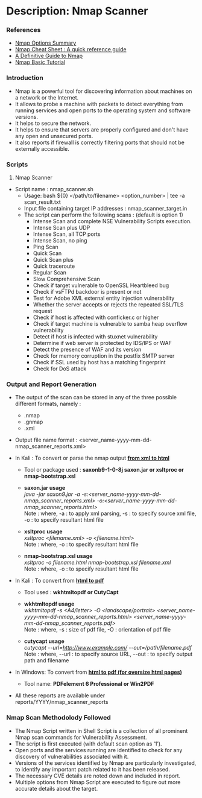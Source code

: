# Description: Nmap Scanner 

### References
* [Nmap Options Summary](https://nmap.org/book/man-briefoptions.html)
* [Nmap Cheat Sheet : A quick reference guide](https://hackertarget.com/nmap-cheatsheet-a-quick-reference-guide/)
* [A Definitive Guide to Nmap](https://www.comparitech.com/net-admin/the-definitive-guide-to-nmap/)
* [Nmap Basic Tutorial](https://hackertarget.com/nmap-tutorial/)

### Introduction
* Nmap is a powerful tool for discovering information about machines on a network or the Internet. 
* It allows to probe a machine with packets to detect everything from running services and open ports to the operating 
  system and software versions. 
* It helps to secure the network. 
* It helps to ensure that servers are properly configured and don't have any open and unsecured ports. 
* It also reports if firewall is correctly filtering ports that should not be externally accessible.

### Scripts
1. Nmap Scanner

* Script name : nmap_scanner.sh 
    * Usage: bash ${0} </path/to/filename> <option_number> | tee -a scan_result.txt
    * Input file containing target IP addresses : nmap_scanner_target.in
    * The script can perform the following scans : (default is option 1)
        * Intense Scan and complete NSE Vulnerability Scripts execution.
        * Intense Scan plus UDP
        * Intense Scan, all TCP ports
        * Intense Scan, no ping
        * Ping Scan
        * Quick Scan
        * Quick Scan plus
        * Quick traceroute
        * Regular Scan
        * Slow Comprehensive Scan
        * Check if target vulnerable to OpenSSL Heartbleed bug
        * Check if vsFTPd backdoor is present or not
        * Test for Adobe XML external entity injection vulnerability
        * Whether the server accepts or rejects the repeated SSL/TLS request
	    * Check if host is affected with conficker.c or higher
	    * Check if target machine is vulnerable to samba heap overflow vulnerability
	    * Detect if host is infected with stuxnet vulnerability
	    * Determine if web server is protected by IDS/IPS or WAF
	    * Detect the presence of WAF and its version
	    * Check for memory corruption in the postfix SMTP server
	    * Check if SSL used by host has a matching fingerprint
	    * Check for DoS attack
	    
### Output and Report Generation	    
              
 - The output of the scan can be stored in any of the three possible different formats, namely : </br> 
   * .nmap 
   * .gnmap 
   * .xml 
 - Output file name format : <server_name-yyyy-mm-dd-nmap_scanner_reports.xml>
 
 - In Kali : To convert or parse the nmap output <u><b>from xml to html</b></u>
    * Tool or package used : <b>saxonb9-1-0-8j saxon.jar or xsltproc or nmap-bootstrap.xsl</b> 
    
    * <b>saxon.jar usage</b> <br>
    <i>java -jar saxon9.jar -a -s:<server_name-yyyy-mm-dd-nmap_scanner_reports.xml> -o:<server_name-yyyy-mm-dd-nmap_scanner_reports.html></i>
    <br>Note : where, -a : to apply xml parsing, -s : to specify source xml file, -o : to specify resultant html file
    
    * <b>xsltproc usage</b> <br>
    <i>xsltproc <filename.xml> -o <filename.html></i>
    <br>Note : where, -o : to specify resultant html file
    
    * <b>nmap-bootstrap.xsl usage</b> <br>
    <i>xsltproc -o filename.html nmap-bootstrap.xsl filename.xml</i>
    <br>Note : where, -o : to specify resultant html file
    
 - In Kali : To convert from <u><b>html to pdf</b></u>
    * Tool used : <b>wkhtmltopdf or CutyCapt</b>
    
    * <b>wkhtmltopdf usage</b><br> 
    <i>wkhtmltopdf -s <A4/letter> -O <landscape/portrait> <server_name-yyyy-mm-dd-nmap_scanner_reports.html> <server_name-yyyy-mm-dd-nmap_scanner_reports.pdf></i>
    <br>Note : where, -s : size  of pdf file, -O : orientation of pdf file
    
    * <b>cutycapt usage</b><br>
    <i>cutycapt --url=http://www.example.com/ --out=/path/filename.pdf</i>
    <br>Note : where, --url : to specify source URL, --out : to specify output path and filename
 
 - In Windows: To convert from <b><u>html to pdf (for oversize html pages)</u></b>
    * Tool name: <b>PDFelement 6 Professional or Win2PDF</b>
     
* All these reports are available under reports/YYYY/nmap_scanner_reports

### Nmap Scan Methodolody Followed
* The Nmap Script written in Shell Script is a collection of all prominent Nmap scan commands for Vulnerability Assessment.
* The script is first executed (with default scan option as ‘1’).
* Open ports and the services running are identified to check for any discovery of vulnerabilities associated with it. 
* Versions of the services identified by Nmap are particularly investigated, to identify any important patch related to it has been released. 
* The necessary CVE details are noted down and included in report.
* Multiple options from Nmap Script are executed to figure out more accurate details about the target.